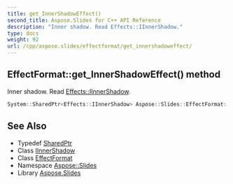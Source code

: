 ```yaml
---
title: get_InnerShadowEffect()
second_title: Aspose.Slides for C++ API Reference
description: "Inner shadow. Read Effects::IInnerShadow."
type: docs
weight: 92
url: /cpp/aspose.slides/effectformat/get_innershadoweffect/
---
```

## EffectFormat::get_InnerShadowEffect() method


Inner shadow. Read [Effects::IInnerShadow](../../../aspose.slides.effects/iinnershadow/).

```cpp
System::SharedPtr<Effects::IInnerShadow> Aspose::Slides::EffectFormat::get_InnerShadowEffect() override
```

## See Also

* Typedef [SharedPtr](../../system/sharedptr/)
* Class [IInnerShadow](../../aspose.slides.effects/iinnershadow/)
* Class [EffectFormat](./)
* Namespace [Aspose::Slides](../)
* Library [Aspose.Slides](../../)